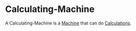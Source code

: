# Calculating-Machine

A Calculating-Machine is a [Machine](20000000.md) that can do [Calculations](13000003.md).
